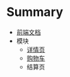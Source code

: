 # Summary

* [前端文档](README.md)
* 模块
   * [详情页](store/product.md)
   * [购物车](store/cart.md)
   * 结算页

